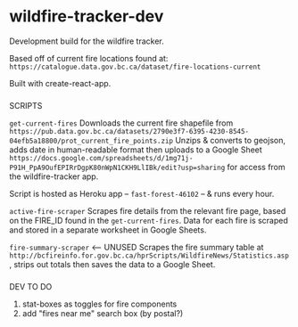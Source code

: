  # wildfire-tracker-dev
Development build for the wildfire tracker.

Based off of current fire locations found at: `https://catalogue.data.gov.bc.ca/dataset/fire-locations-current`

Built with create-react-app.

###
SCRIPTS

`get-current-fires`
Downloads the current fire shapefile from `https://pub.data.gov.bc.ca/datasets/2790e3f7-6395-4230-8545-04efb5a18800/prot_current_fire_points.zip`
Unzips & converts to geojson, adds date in human-readable format then uploads to a Google Sheet `https://docs.google.com/spreadsheets/d/1mg71j-P91H_PpA9OufEPIRrDgpK80nWpN1CKH9LlIBk/edit?usp=sharing` for access from the wildfire-tracker app.

Script is hosted as Heroku app – `fast-forest-46102` – & runs every hour.


`active-fire-scraper`
Scrapes fire details from the relevant fire page, based on the FIRE_ID found in the `get-current-fires`. Data for each fire is scraped and stored in a separate worksheet in Google Sheets.



`fire-summary-scraper` <-- UNUSED
Scrapes the fire summary table at `http://bcfireinfo.for.gov.bc.ca/hprScripts/WildfireNews/Statistics.asp`, strips out totals then saves the data to a Google Sheet.






###
DEV TO DO

1. stat-boxes as toggles for fire components
2. add "fires near me" search box (by postal?)
